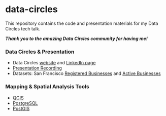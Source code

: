 # data-circles

This repository contains the code and presentation materials for my Data Circles tech talk. 

**_Thank you to the amazing Data Circles community for having me!_**

### Data Circles & Presentation
- Data Circles [website](https://datacircles.org/) and [LinkedIn page](https://www.linkedin.com/company/data-circles/)
- [Presentation Recording](https://datacircles.org/events-list/may-tech-talk-how-data-science-can-be-used-for-public-policy-and-social-impact)
- Datasets: San Francisco [Registered Businesses](https://data.sfgov.org/Economy-and-Community/Registered-Business-Locations-San-Francisco/g8m3-pdis) and [Active Businesses](https://data.sfgov.org/Economy-and-Community/Active-Business-Locations/kvj8-g7jh)

### Mapping & Spatial Analysis Tools
- [QGIS](https://qgis.org/en/site/)
- [PostgreSQL](https://www.postgresql.org/)
- [PostGIS](https://postgis.net/) 
